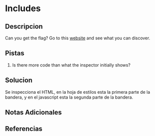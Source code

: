 # Includes

## Descripcion
Can you get the flag? Go to this [website](http://saturn.picoctf.net:59300/) and see what you can discover.

## Pistas
1. Is there more code than what the inspector initially shows?

## Solucion 
Se inspecciona el HTML, en la hoja de estilos esta la primera parte de la bandera, y en el javascript esta la segunda parte de la bandera.

## Notas Adicionales

## Referencias